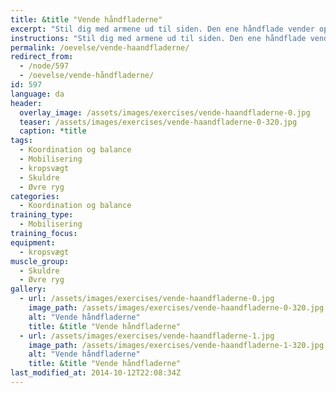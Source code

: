 ```yaml
---
title: &title "Vende håndfladerne"
excerpt: "Stil dig med armene ud til siden. Den ene håndflade vender opad, mens den anden vender nedad. Kig efter håndfladen, som vender opad. Vend håndfladerne ved at dreje i skuldrene. Skift stille og roligt og mærk efter om der er nogle spring i bevægelsen nogen steder."
instructions: "Stil dig med armene ud til siden. Den ene håndflade vender opad, mens den anden vender nedad. Kig efter håndfladen, som vender opad. Vend håndfladerne ved at dreje i skuldrene. Skift stille og roligt og mærk efter om der er nogle spring i bevægelsen nogen steder."
permalink: /oevelse/vende-haandfladerne/
redirect_from:
  - /node/597
  - /oevelse/vende-håndfladerne/
id: 597
language: da
header:
  overlay_image: /assets/images/exercises/vende-haandfladerne-0.jpg
  teaser: /assets/images/exercises/vende-haandfladerne-0-320.jpg
  caption: *title
tags:
  - Koordination og balance
  - Mobilisering
  - kropsvægt
  - Skuldre
  - Øvre ryg
categories:
  - Koordination og balance
training_type: 
  - Mobilisering
training_focus: 
equipment:
  - kropsvægt
muscle_group:
  - Skuldre
  - Øvre ryg
gallery:
  - url: /assets/images/exercises/vende-haandfladerne-0.jpg
    image_path: /assets/images/exercises/vende-haandfladerne-0-320.jpg
    alt: "Vende håndfladerne"
    title: &title "Vende håndfladerne"
  - url: /assets/images/exercises/vende-haandfladerne-1.jpg
    image_path: /assets/images/exercises/vende-haandfladerne-1-320.jpg
    alt: "Vende håndfladerne"
    title: &title "Vende håndfladerne"
last_modified_at: 2014-10-12T22:08:34Z
---
```



